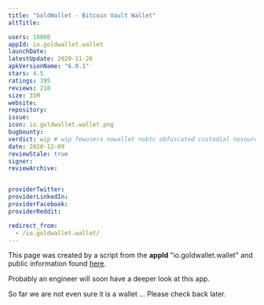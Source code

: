 ```yaml
---
title: "GoldWallet - Bitcoin Vault Wallet"
altTitle: 

users: 10000
appId: io.goldwallet.wallet
launchDate: 
latestUpdate: 2020-11-26
apkVersionName: "6.0.1"
stars: 4.5
ratings: 395
reviews: 218
size: 35M
website: 
repository: 
issue: 
icon: io.goldwallet.wallet.png
bugbounty: 
verdict: wip # wip fewusers nowallet nobtc obfuscated custodial nosource nonverifiable reproducible bounty defunct
date: 2020-12-09
reviewStale: true
signer: 
reviewArchive:


providerTwitter: 
providerLinkedIn: 
providerFacebook: 
providerReddit: 

redirect_from:
  - /io.goldwallet.wallet/
---
```



This page was created by a script from the **appId** "io.goldwallet.wallet" and public
information found
[here](https://play.google.com/store/apps/details?id=io.goldwallet.wallet).

Probably an engineer will soon have a deeper look at this app.

So far we are not even sure it is a wallet ... Please check back later.